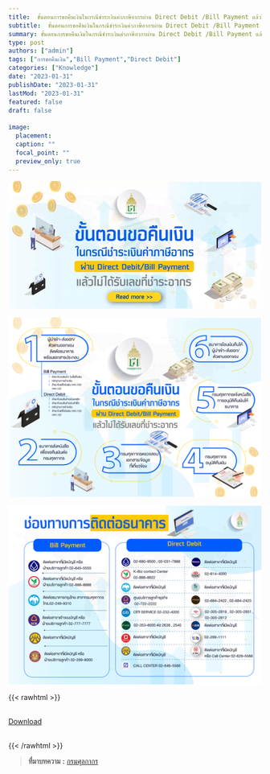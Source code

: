 ```yaml
---
title:  ขั้นตอนการขอคืนเงินในกรณีชำระเงินค่าภาษีอากรผ่าน Direct Debit /Bill Payment แล้วไม่ได้รับเลขที่ชำระอากร
subtitle:  ขั้นตอนการขอคืนเงินในกรณีชำระเงินค่าภาษีอากรผ่าน Direct Debit /Bill Payment แล้วไม่ได้รับเลขที่ชำระอากร
summary: ขั้นตอนการขอคืนเงินในกรณีชำระเงินค่าภาษีอากรผ่าน Direct Debit /Bill Payment แล้วไม่ได้รับเลขที่ชำระอากร
type: post
authors: ["admin"]
tags: ["การขอคืนเงิน","Bill Payment","Direct Debit"]
categories: ["Knowledge"]
date: "2023-01-31"
publishDate: "2023-01-31"
lastMod: "2023-01-31"
featured: false
draft: false

image:
  placement:
  caption: ""
  focal_point: ""
  preview_only: true
---
```


![](featured.png)


![](docspng_Page1.png)

![](docspng_Page2.png)




{{< rawhtml >}}
<br>

<br>
<div class="article-tags">
<a class="badge badge-danger" href="./docs.pdf" target="_blank" id="download_files_new">Download</a>

</div>
<br>

{{< /rawhtml >}}


 
> **ที่มาบทความ** **:** [กรมศุลกากร](https://www.customs.go.th/cont_strc_simple_with_date.php?current_id=142329324149505f4c464b4b464b4d)  
